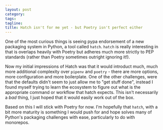 ```yaml
---
layout: post
category:
tags:
tagline:
title: Hatch isn't for me yet - but Poetry isn't perfect either
---
```


One of the most curious things is seeing pypa endorsement of a new packaging system in Python, a tool called `hatch`. `hatch` is really interesting in that is overlaps heavily with Poetry but adheres much more strictly to PEP standards (rather than Poetry sometimes outright ignoring it!).

Now my initial impressions of Hatch was that it would introduct much, much more additional complexity over `pipenv` and `poetry` - there are more options, more configuration and more boilerplate. One of the other challenges, were that the defaults didn't seem to just allow me to "get stuff done", instead I found myself trying to learn the ecosystem to figure out what is the appropriate command or workflow that hatch expects. This isn't necessarily a _bad_ thing, I just hoped that it would easily work out of the box.

Based on this I will stick with Poetry for now. I'm hopefully that `hatch`, with a bit more maturity is something I would push for and hope solves many of Python's packaging challenges with ease, particularly to do with monorepos. 

